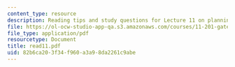 ```yaml
---
content_type: resource
description: Reading tips and study questions for Lecture 11 on planning as facilitation.
file: https://ol-ocw-studio-app-qa.s3.amazonaws.com/courses/11-201-gateway-planning-action-fall-2007/82b6ca203f34f960a3a98da2261c9abe_read11.pdf
file_type: application/pdf
resourcetype: Document
title: read11.pdf
uid: 82b6ca20-3f34-f960-a3a9-8da2261c9abe
---
```

